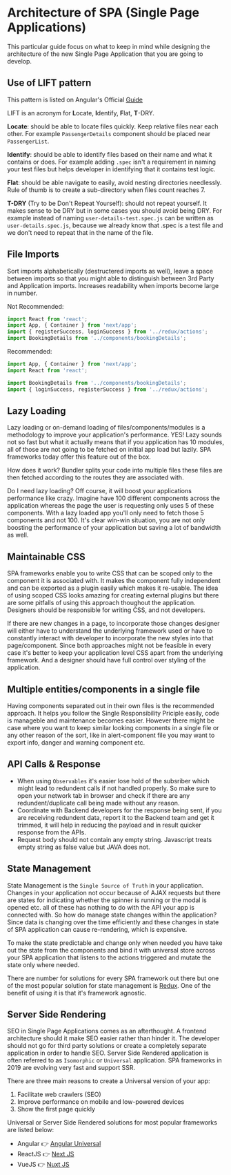 # Architecture of SPA (Single Page Applications)

This particular guide focus on what to keep in mind while designing the architecture of the new Single Page Application that you are going to develop.

## Use of LIFT pattern

This pattern is listed on Angular's Official [Guide](https://angular.io/guide/styleguide#lift)

LIFT is an acronym for **L**ocate, **I**dentify, **F**lat, **T**-DRY.

**Locate**: should be able to locate files quickly. Keep relative files near each other. For example `PassengerDetails` component should be placed near `PassengerList`.

**Identify**: should be able to identify files based on their name and what it contains or does. For example adding `.spec` isn't a requirement in naming your test files but helps developer in identifying that it contains test logic.

**Flat**: should be able navigate to easily, avoid nesting directories needlessly. Rule of thumb is to create a sub-directory when files count reaches 7.

**T-DRY** (Try to be Don't Repeat Yourself): should not repeat yourself. It makes sense to be DRY but in some cases you should avoid being DRY. For example instead of naming `user-details-test.spec.js` can be written as `user-details.spec.js`, because we already know that .spec is a test file and we don't need to repeat that in the name of the file.

## File Imports

Sort imports alphabetically (destructered imports as well), leave a space between imports so that you might able to distinguish between 3rd Party and Application imports. Increases readability when imports become large in number.

Not Recommended:

```js
import React from 'react';
import App, { Container } from 'next/app';
import { registerSuccess, loginSuccess } from '../redux/actions';
import BookingDetails from '../components/bookingDetails';
```

Recommended:

```js
import App, { Container } from 'next/app';
import React from 'react';

import BookingDetails from '../components/bookingDetails';
import { loginSuccess, registerSuccess } from '../redux/actions';
```

## Lazy Loading

Lazy loading or on-demand loading of files/components/modules is a methodology to improve your application's performance. YES! Lazy sounds not so fast but what it actually means that if you application has 10 modules, all of those are not going to be fetched on initial app load but lazily. SPA frameworks today offer this feature out of the box.

How does it work?
Bundler splits your code into multiple files these files are then fetched according to the routes they are associated with.

Do I need lazy loading?
Off course, it will boost your applications performance like crazy. Imagine have 100 different components across the application whereas the page the user is requesting only uses 5 of these components. With a lazy loaded app you'll only need to fetch those 5 components and not 100. It's clear win-win situation, you are not only boosting the performance of your application but saving a lot of bandwidth as well.

## Maintainable CSS

SPA frameworks enable you to write CSS that can be scoped only to the component it is associated with. It makes the component fully independent and can be exported as a plugin easily which makes it re-usable. The idea of using scoped CSS looks amazing for creating external plugins but there are some pitfalls of using this approach thoughout the application. Designers should be responsible for writing CSS, and not developers.

If there are new changes in a page, to incorporate those changes designer will either have to understand the underlying framework used or have to constantly interact with developer to incorporate the new styles into that page/component. Since both approaches might not be feasible in every case it's better to keep your application level CSS apart from the underlying framework. And a designer should have full control over styling of the application.

## Multiple entities/components in a single file

Having components separated out in their own files is the recommended approach. It helps you follow the Single Responsibility Priciple easily, code is manageble and maintenance becomes easier. However there might be case where you want to keep similar looking components in a single file or any other reason of the sort, like in alert-component file you may want to export info, danger and warning component etc.

## API Calls & Response

- When using `Observables` it's easier lose hold of the subsriber which might lead to redundent calls if not handled properly. So make sure to open your network tab in browser and check if there are any redundent/duplicate call being made without any reason.
- Coordinate with Backend developers for the response being sent, if you are receiving redundent data, report it to the Backend team and get it trimmed, it will help in reducing the payload and in result quicker response from the APIs.
- Request body should not contain any empty string. Javascript treats empty string as false value but JAVA does not.

## State Management

State Management is the `Single Source of Truth` in your application. Changes in your application not occur because of AJAX requests but there are states for indicating whether the spinner is running or the modal is opened etc. all of these has nothing to do with the API your app is connected with. So how do manage state changes within the application? Since data is changing over the time efficiently and these changes in state of SPA application can cause re-rendering, which is expensive.

To make the state predictable and change only when needed you have take out the state from the components and bind it with universal store across your SPA application that listens to the actions triggered and mutate the state only where needed.

There are number for solutions for every SPA framework out there but one of the most popular solution for state management is [Redux](https://redux.js.org/). One of the benefit of using it is that it's framework agnostic.

## Server Side Rendering

SEO in Single Page Applications comes as an afterthought. A frontend architecture should it make SEO easier rather than hinder it. The developer should not go for third party solutions or create a completely separate application in order to handle SEO. Server Side Rendered application is often referred to as `Isomorphic` or `Universal` application. SPA frameworks in 2019 are evolving very fast and support SSR.

There are three main reasons to create a Universal version of your app:

1. Facilitate web crawlers (SEO)
1. Improve performance on mobile and low-powered devices
1. Show the first page quickly

Universal or Server Side Rendered solutions for most popular frameworks are listed below:

- Angular :point_right: [Angular Universal](https://angular.io/guide/universal)
- ReactJS :point_right: [Next JS](https://nextjs.org/)
- VueJS :point_right: [Nuxt JS](https://nuxtjs.org/)
